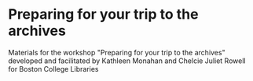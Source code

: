 # Preparing for your trip to the archives
Materials for the workshop "Preparing for your trip to the archives" developed and facilitated by Kathleen Monahan and Chelcie Juliet Rowell for Boston College Libraries
